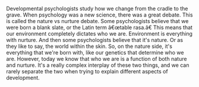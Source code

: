 Developmental psychologists study how we change from the cradle to the grave.
When psychology was a new science, there was a great debate. This is called the
nature vs nurture debate. Some psychologists believe that we were born a blank
slate, or the Latin term â€œtable rasa.â€  This means that our environment
completely dictates who we are. Environment is everything with nurture. And
then some psychologists believe that it's nature. Or as they like to say, the
world within the skin. So, on the nature side, it's everything that we're born
with, like our genetics that determine who we are. However, today we know that
who we are is a function of both nature and nurture. It's a really complex
interplay of these two things, and we can rarely separate the two when trying
to explain different aspects of development.
